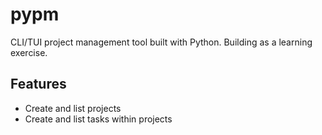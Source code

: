 # pypm

CLI/TUI project management tool built with Python. Building as a learning exercise.

## Features

- Create and list projects
- Create and list tasks within projects
